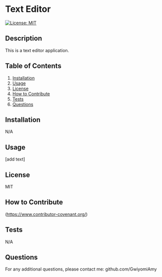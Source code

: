 
   # Text Editor
   [![License: MIT](https://img.shields.io/badge/License-MIT-yellow.svg)](https://opensource.org/licenses/MIT)

   ## Description
   
   This is a text editor application.
   
   ## Table of Contents 
   
   1. [Installation](#installation)
   2. [Usage](#usage)
   3. [License](#license)
   4. [How to Contribute](#how-to-contribute)
   5. [Tests](#tests)
   6. [Questions](#questions)
   
   ## Installation
   
   N/A
   
   ## Usage
   
   [add text]
   
   ## License
   
   MIT

   ## How to Contribute

   (https://www.contributor-covenant.org/)

   ## Tests

   N/A

   ## Questions

   For any additional questions, please contact me:
   github.com/GwiyomiAmy